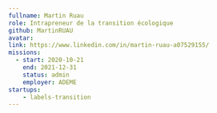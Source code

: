 ```yaml
---
fullname: Martin Ruau 
role: Intrapreneur de la transition écologique
github: MartinRUAU 
avatar: 
link: https://www.linkedin.com/in/martin-ruau-a07529155/ 
missions: 
  - start: 2020-10-21 
    end: 2021-12-31 
    status: admin
    employer: ADEME 
startups: 
    - labels-transition 
---
```



